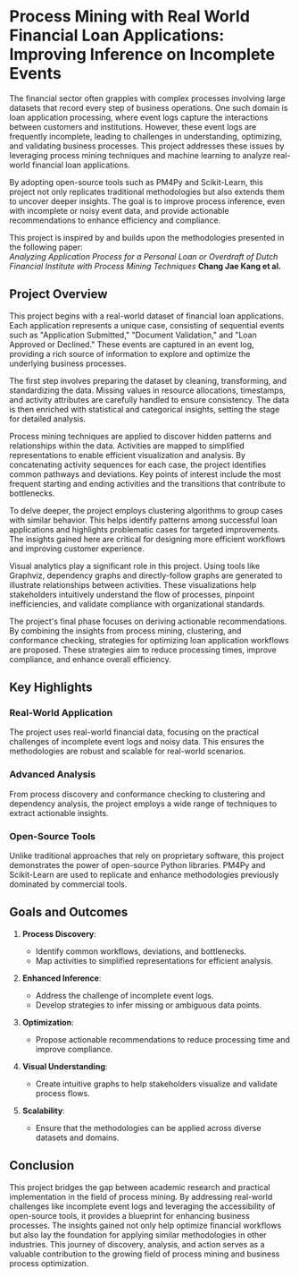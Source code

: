 # Process Mining with Real World Financial Loan Applications: Improving Inference on Incomplete Events

The financial sector often grapples with complex processes involving large datasets that record every step of business operations. One such domain is loan application processing, where event logs capture the interactions between customers and institutions. However, these event logs are frequently incomplete, leading to challenges in understanding, optimizing, and validating business processes. This project addresses these issues by leveraging process mining techniques and machine learning to analyze real-world financial loan applications.

By adopting open-source tools such as PM4Py and Scikit-Learn, this project not only replicates traditional methodologies but also extends them to uncover deeper insights. The goal is to improve process inference, even with incomplete or noisy event data, and provide actionable recommendations to enhance efficiency and compliance.

This project is inspired by and builds upon the methodologies presented in the following paper:</br>
*Analyzing Application Process for a Personal Loan or Overdraft of Dutch Financial Institute with Process Mining Techniques*
**Chang Jae Kang et al.**

## Project Overview

This project begins with a real-world dataset of financial loan applications. Each application represents a unique case, consisting of sequential events such as "Application Submitted," "Document Validation," and "Loan Approved or Declined." These events are captured in an event log, providing a rich source of information to explore and optimize the underlying business processes.

The first step involves preparing the dataset by cleaning, transforming, and standardizing the data. Missing values in resource allocations, timestamps, and activity attributes are carefully handled to ensure consistency. The data is then enriched with statistical and categorical insights, setting the stage for detailed analysis.

Process mining techniques are applied to discover hidden patterns and relationships within the data. Activities are mapped to simplified representations to enable efficient visualization and analysis. By concatenating activity sequences for each case, the project identifies common pathways and deviations. Key points of interest include the most frequent starting and ending activities and the transitions that contribute to bottlenecks.

To delve deeper, the project employs clustering algorithms to group cases with similar behavior. This helps identify patterns among successful loan applications and highlights problematic cases for targeted improvements. The insights gained here are critical for designing more efficient workflows and improving customer experience.

Visual analytics play a significant role in this project. Using tools like Graphviz, dependency graphs and directly-follow graphs are generated to illustrate relationships between activities. These visualizations help stakeholders intuitively understand the flow of processes, pinpoint inefficiencies, and validate compliance with organizational standards.

The project's final phase focuses on deriving actionable recommendations. By combining the insights from process mining, clustering, and conformance checking, strategies for optimizing loan application workflows are proposed. These strategies aim to reduce processing times, improve compliance, and enhance overall efficiency.

## Key Highlights

### Real-World Application
The project uses real-world financial data, focusing on the practical challenges of incomplete event logs and noisy data. This ensures the methodologies are robust and scalable for real-world scenarios.

### Advanced Analysis
From process discovery and conformance checking to clustering and dependency analysis, the project employs a wide range of techniques to extract actionable insights.

### Open-Source Tools
Unlike traditional approaches that rely on proprietary software, this project demonstrates the power of open-source Python libraries. PM4Py and Scikit-Learn are used to replicate and enhance methodologies previously dominated by commercial tools.

## Goals and Outcomes

1. **Process Discovery**:
   - Identify common workflows, deviations, and bottlenecks.
   - Map activities to simplified representations for efficient analysis.

2. **Enhanced Inference**:
   - Address the challenge of incomplete event logs.
   - Develop strategies to infer missing or ambiguous data points.

3. **Optimization**:
   - Propose actionable recommendations to reduce processing time and improve compliance.

4. **Visual Understanding**:
   - Create intuitive graphs to help stakeholders visualize and validate process flows.

5. **Scalability**:
   - Ensure that the methodologies can be applied across diverse datasets and domains.

## Conclusion

This project bridges the gap between academic research and practical implementation in the field of process mining. By addressing real-world challenges like incomplete event logs and leveraging the accessibility of open-source tools, it provides a blueprint for enhancing business processes. The insights gained not only help optimize financial workflows but also lay the foundation for applying similar methodologies in other industries. This journey of discovery, analysis, and action serves as a valuable contribution to the growing field of process mining and business process optimization.
